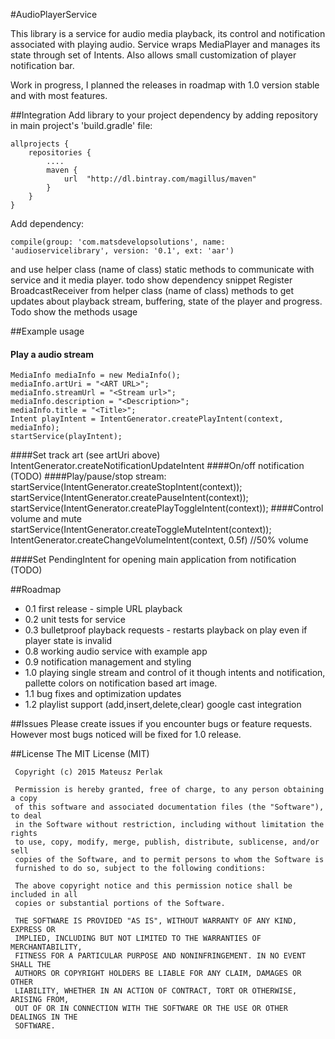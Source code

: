 #AudioPlayerService

This library is a service for audio media playback, its control and notification associated with playing audio.
Service wraps MediaPlayer and manages its state through set of Intents. 
Also allows small customization of player notification bar.

Work in progress, I planned the releases in roadmap with 1.0 version stable and with most features.


##Integration
Add library to your project dependency by adding repository in main project's 'build.gradle' file:

    allprojects {
        repositories {
            ....
            maven {
                url  "http://dl.bintray.com/magillus/maven"
            }
        }
    }
    
Add dependency:

    compile(group: 'com.matsdevelopsolutions', name: 'audioservicelibrary', version: '0.1', ext: 'aar')
    
and use helper class (name of class) static methods to communicate with service and it media player.
todo show dependency snippet
Register BroadcastReceiver from helper class (name of class) methods to get updates about playback stream, buffering, state of the player and progress.
Todo show the methods usage

##Example usage
           
#### Play a audio stream
    MediaInfo mediaInfo = new MediaInfo();
    mediaInfo.artUri = "<ART URL>";
    mediaInfo.streamUrl = "<Stream url>";
    mediaInfo.description = "<Description>";
    mediaInfo.title = "<Title>";
    Intent playIntent = IntentGenerator.createPlayIntent(context, mediaInfo);
    startService(playIntent);
####Set track art (see artUri above)
    IntentGenerator.createNotificationUpdateIntent
####On/off notification (TODO)
####Play/pause/stop stream:
    startService(IntentGenerator.createStopIntent(context));
    startService(IntentGenerator.createPauseIntent(context));
    startService(IntentGenerator.createPlayToggleIntent(context));
####Control volume and mute
    startService(IntentGenerator.createToggleMuteIntent(context));
    IntentGenerator.createChangeVolumeIntent(context, 0.5f) //50% volume
    
####Set PendingIntent for opening main application from notification (TODO)

##Roadmap
+ 0.1 first release - simple URL playback
+ 0.2 unit tests for service
+ 0.3 bulletproof playback requests - restarts playback on play even if player state is invalid
+ 0.8 working audio service with example app
+ 0.9 notification management and styling
+ 1.0 playing single stream and control of it though intents and notification, pallette colors on notification based art image.
+ 1.1 bug fixes and optimization updates
+ 1.2 playlist support (add,insert,delete,clear) google cast integration

##Issues
Please create issues if you encounter bugs or feature requests. 
However most bugs noticed will be fixed for 1.0 release.

##License
    The MIT License (MIT)
     
     Copyright (c) 2015 Mateusz Perlak
     
     Permission is hereby granted, free of charge, to any person obtaining a copy
     of this software and associated documentation files (the "Software"), to deal
     in the Software without restriction, including without limitation the rights
     to use, copy, modify, merge, publish, distribute, sublicense, and/or sell
     copies of the Software, and to permit persons to whom the Software is
     furnished to do so, subject to the following conditions:
     
     The above copyright notice and this permission notice shall be included in all
     copies or substantial portions of the Software.
     
     THE SOFTWARE IS PROVIDED "AS IS", WITHOUT WARRANTY OF ANY KIND, EXPRESS OR
     IMPLIED, INCLUDING BUT NOT LIMITED TO THE WARRANTIES OF MERCHANTABILITY,
     FITNESS FOR A PARTICULAR PURPOSE AND NONINFRINGEMENT. IN NO EVENT SHALL THE
     AUTHORS OR COPYRIGHT HOLDERS BE LIABLE FOR ANY CLAIM, DAMAGES OR OTHER
     LIABILITY, WHETHER IN AN ACTION OF CONTRACT, TORT OR OTHERWISE, ARISING FROM,
     OUT OF OR IN CONNECTION WITH THE SOFTWARE OR THE USE OR OTHER DEALINGS IN THE
     SOFTWARE.